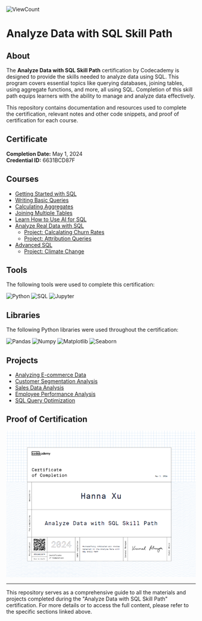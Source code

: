 ![ViewCount](https://views.whatilearened.today/views/github/hx2163/Codecademy_SQL.svg?cache=remove)

# Analyze Data with SQL Skill Path

## About

The **Analyze Data with SQL Skill Path** certification by Codecademy is designed to provide the skills needed to analyze data using SQL. This program covers essential topics like querying databases, joining tables, using aggregate functions, and more, all using SQL. Completion of this skill path equips learners with the ability to manage and analyze data effectively.

This repository contains documentation and resources used to complete the certification, relevant notes and other code snippets, and proof of certification for each course.

## Certificate

**Completion Date:** May 1, 2024  
**Credential ID:** 6631BCD87F

## Courses

- [Getting Started with SQL](https://www.codecademy.com/learn/paths/analyze-data-with-sql/tracks/analyze-data-sql-get-started-with-sql/modules/analyze-data-sql-learn-manipulation-c4b/cheatsheet)
- [Writing Basic Queries](https://www.codecademy.com/learn/paths/analyze-data-with-sql/tracks/analyze-data-sql-query-data/modules/analyze-data-sql-learn-queries/cheatsheet)
- [Calculating Aggregates](https://www.codecademy.com/learn/paths/analyze-data-with-sql/tracks/analyze-data-sql-calculate-and-summarize-data/modules/dspath-sql-aggregates/cheatsheet)
- [Joining Multiple Tables](https://www.codecademy.com/learn/paths/analyze-data-with-sql/tracks/analyze-data-sql-join-data/modules/analyze-data-sql-learn-joins-c4b/cheatsheet)
- [Learn How to Use AI for SQL](https://www.codecademy.com/learn/paths/analyze-data-with-sql/tracks/learn-how-to-use-ai-for-sql-adws/modules/learn-how-to-use-ai-for-sql-adws/cheatsheet)
- [Analyze Real Data with SQL](https://www.codecademy.com/enrolled/paths/analyze-data-with-sql)
    - [Project: Calcalating Churn Rates](https://github.com/hx2163/Codecademy_SQL/blob/main/Calculating%20Churn%20Rates.md)
    - [Project: Attribution Queries](https://github.com/hx2163/Codecademy_SQL/blob/main/CoolTShirts_Attribution%20Queries.md)
- [Advanced SQL](https://www.codecademy.com/enrolled/paths/analyze-data-with-sql)
    - [Project: Climate Change](#)

## Tools

The following tools were used to complete this certification:

![Python](https://img.shields.io/badge/Python-3776AB?style=for-the-badge&logo=python&logoColor=white)
![SQL](https://img.shields.io/badge/SQL-4479A1?style=for-the-badge&logo=sql&logoColor=white)
![Jupyter](https://img.shields.io/badge/Jupyter-F37626?style=for-the-badge&logo=Jupyter&logoColor=white)

## Libraries

The following Python libraries were used throughout the certification:

![Pandas](https://img.shields.io/badge/Pandas-150458?style=for-the-badge&logo=pandas&logoColor=white)
![Numpy](https://img.shields.io/badge/Numpy-013243?style=for-the-badge&logo=numpy&logoColor=white)
![Matplotlib](https://img.shields.io/badge/Matplotlib-20232A?style=for-the-badge&logo=matplotlib&logoColor=white)
![Seaborn](https://img.shields.io/badge/Seaborn-3776AB?style=for-the-badge&logo=seaborn&logoColor=white)

## Projects

- [Analyzing E-commerce Data](#)
- [Customer Segmentation Analysis](#)
- [Sales Data Analysis](#)
- [Employee Performance Analysis](#)
- [SQL Query Optimization](#)

## Proof of Certification

![Codecademy Certificate](https://github.com/hx2163/Codecademy_SQL/blob/main/Codecademy%20Certificate.PNG)

---

This repository serves as a comprehensive guide to all the materials and projects completed during the "Analyze Data with SQL Skill Path" certification. For more details or to access the full content, please refer to the specific sections linked above.
